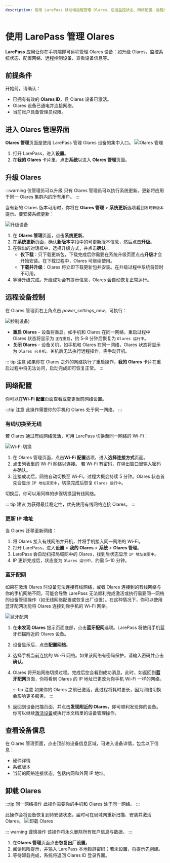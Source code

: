 ```yaml
---
description: 使用 LarePass 移动端远程管理 Olares，包括监控状态、网络配置、远程控制与设备信息查看。
---
```


# 使用 LarePass 管理 Olares

**LarePass** 应用让你在手机端即可远程管理 Olares 设备：如升级 Olares，监控系统状态、配置网络、远程控制设备、查看设备信息等。

## 前提条件

开始前，请确认：

- 已拥有有效的 **Olares ID**，且 Olares 设备已激活。  
- Olares 设备已通电并连接网络。
- 当前账户具备管理员权限。  

## 进入 Olares 管理界面

**Olares 管理**页面是使用 LarePass 管理 Olares 设备的集中入口。
![Olares 管理](/images/zh/manual/larepass/olares-management.png#bordered)

1. 打开 LarePass，进入**设置**。 
2. 在**我的 Olares** 卡片里，点击**系统**以进入 **Olares 管理**页面。

## 升级 Olares

:::warning 仅管理员可以升级
只有 Olares 管理员可以执行系统更新。更新将应用于同一 Olares 集群内的所有用户。
:::

当有新的 Olares 版本可用时，你将在 **Olares 管理** > **系统更新**选项看到`发现新版本`提示。要安装系统更新：

![升级设备](/images/zh/manual/larepass/olares-upgrade.png#bordered)

1. 在 **Olares 管理**页面，点击**系统更新**。
2. 在**系统更新**页面，确认**新版本**字段中的可更新版本信息，然后点击**升级**。
3. 在弹出的对话框中，选择升级方式，并点击**确认**：
    - **仅下载**：只下载更新包，下载完成后你需要在系统升级页面点击**升级**才会开始安装。在下载过程中，Olares 可继续使用。
   - **下载并升级**：Olares 将立即下载更新包并安装。在升级过程中系统将暂时不可用。
4. 等待升级完成。升级成功会有提示信息，Olares 会自动恢复正常运行。

## 远程设备控制

在 Olares 管理页右上角点击 <i class="material-symbols-outlined">power_settings_new</i>，可执行：

 ![控制设备](/images/zh/manual/larepass/device-control.png#bordered))
- **重启 Olares** – 设备将重启。如手机和 Olares 在同一网络，重启过程中 Olares 状态将显示为 `正在重启`，约 5–8 分钟后恢复为 `Olares 运行中`。  
- **关闭 Olares** – 设备关机，如手机和 Olares 在同一网络，Olares 状态将显示为 `Olares 已关机`。关机后无法执行远程操作，需手动开机。 

::: tip 注意
如果你在 Olares 之外的网络执行了重启操作，**我的 Olares** 卡片在重启过程中将无法访问，启动完成即可恢复正常。
:::


## 网络配置

你可以在**Wi-Fi 配置**页面查看或变更当前网络设置。

:::tip 注意
此操作需要你的手机和 Olares 处于同一网络。
:::

### 有线切换至无线

若 Olares 通过有线网络激活，可用 LarePass 切换至同一网络的 Wi-Fi：

![Wi-Fi 切换](/images/zh/manual/larepass/switch-wifi.png#bordered)

1. 在 Olares 管理页面，点击**Wi-Fi 配置**选项，进入**选择连接方式**页面。 
2. 点击列表里的 Wi-Fi 网络以连接。 若 Wi-Fi 有密码，在弹出窗口里输入密码并确认。  
3. 连接成功后，网络自动切换至 Wi-Fi，过程大概会持续 5 分钟。Olares 状态首先会显示 `IP 地址变更中`，切换完成后恢复 `Olares 运行中`。  

切换后，你可以用同样的步骤切换回有线网络。

::: tip 建议
为获得最佳稳定性，优先使用有线网络连接 Olares。
:::

### 更新 IP 地址

当 Olares 迁移至新网络：

1. 将 Olares 接入有线网络并开机，并将手机接入同一网络的 Wi-Fi。  
2. 打开 LarePass，进入**设置** > **我的 Olares** > **系统** > **Olares 管理**。
3. LarePass 会自动扫描局域网中的 Olares，找到后状态显示 `IP 地址变更中`。  
4. IP 更新完成后，状态变为 `Olares 运行中`，约需 5–10 分钟。  

### 蓝牙配网

如果在激活 Olares 时设备无法连接有线网络，或者 Olares 连接到的有线网络与你的手机网络不同，可能会导致 LarePass 无法顺利完成激活或执行需要同一网络的设备管理操作（如无线网络配置或恢复出厂设置）。在这种情况下，你可以使用蓝牙配网功能将 Olares 连接到你手机的 Wi-Fi 网络。

![蓝牙配网](/images/zh/manual/larepass/bluetooth-network.png#bordered)

1. 在**未发现 Olares** 提示页面底部，点击**蓝牙配网**选项。LarePass 将使用手机蓝牙扫描附近的 Olares 设备。

2. 设备显示后，点击**配置网络**。

3. 选择手机当前连接的 Wi-Fi 网络。如果该网络有密码保护，请输入密码并点击**确认**。

4. Olares 将开始网络切换过程。完成后您会看到成功消息。此时，如返回到**蓝牙配网**页面，你将看到 Olares 的 IP 地址已更改为你手机 Wi-Fi 一样的网络。

   ::: tip 注意
   如果你的 Olares 之前已激活，此过程将耗时更长，因为网络切换会影响更多服务。
   :::

5. 返回到设备扫描页面，并点击**发现附近的 Olares**，即可顺利发现你的设备。你可以继续[激活设备](activate-olares.md)或执行本文档里的设备管理操作。

## 查看设备信息

在 Olares 管理页面，点击顶部的设备信息区域，可进入设备详情，包含以下信息：

- 硬件详情  
- 系统版本
- 当前的网络连接状态，包括内网和外网 IP 地址。  

## 卸载 Olares
:::tip 同一网络操作
此操作需要你的手机和 Olares 处于同一网络。
:::

此操作会将设备恢复到待安装状态，届时可在局域网重新扫描、安装并激活 Olares。
![卸载 Olares](/images/manual/larepass/restore-to-factory.png#bordered)


::: warning 谨慎操作
该操作将永久删除所有账户信息与数据。
:::

1. 在**Olares 管理**页面点击**恢复出厂设置**。  
2. 阅读风险提示，并输入 LarePass 本地锁屏密码；若未设置，将提示先创建。  
3. 等待卸载完成，系统将返回 Olares ID 登录界面。  

